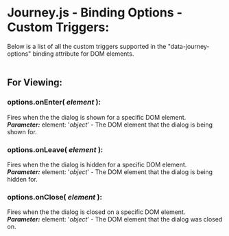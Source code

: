 # Journey.js - Binding Options - Custom Triggers:

Below is a list of all the custom triggers supported in the "data-journey-options" binding attribute for DOM elements.
<br>
<br>


## For Viewing:

### options.onEnter( *element* ):
Fires when the the dialog is shown for a specific DOM element.
<br>
***Parameter:*** element: '*object*' - The DOM element that the dialog is being shown for.

### options.onLeave( *element* ):
Fires when the the dialog is hidden for a specific DOM element.
<br>
***Parameter:*** element: '*object*' - The DOM element that the dialog is being hidden for.

### options.onClose( *element* ):
Fires when the the dialog is closed on a specific DOM element.
<br>
***Parameter:*** element: '*object*' - The DOM element that the dialog was closed on.